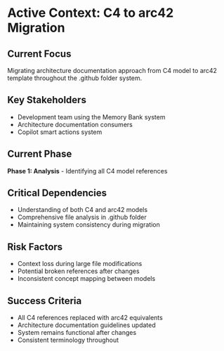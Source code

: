 # Active Context: C4 to arc42 Migration

## Current Focus
Migrating architecture documentation approach from C4 model to arc42 template throughout the .github folder system.

## Key Stakeholders
- Development team using the Memory Bank system
- Architecture documentation consumers
- Copilot smart actions system

## Current Phase
**Phase 1: Analysis** - Identifying all C4 model references

## Critical Dependencies
- Understanding of both C4 and arc42 models
- Comprehensive file analysis in .github folder
- Maintaining system consistency during migration

## Risk Factors
- Context loss during large file modifications
- Potential broken references after changes
- Inconsistent concept mapping between models

## Success Criteria
- All C4 references replaced with arc42 equivalents
- Architecture documentation guidelines updated
- System remains functional after changes
- Consistent terminology throughout
